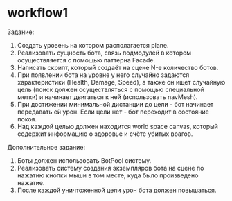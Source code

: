 # workflow1
Задание:
1) Создать уровень на котором располагается plane.
2) Реализовать сущность бота, связь подмодулей в котором осуществляется с помощью паттерна Facade.
3) Написать скрипт, который создаёт на сцене N-е количество ботов.
4) При появлении бота на уровне у него случайно задаются характеристики (Health, Damage, Speed), а также он ищет случайную цель (поиск должен осуществляться с помощью специальной метки) и начинает двигаться к ней (использовать navMesh).
5) При достижении минимальной дистанции до цели - бот начинает передавать ей урон. Если цели нет - бот переходит в состояние покоя.
6) Над каждой целью должен находится world space canvas, который содержит информацию о здоровье и счёте убитых врагов.

Дополнительное задание:
1) Боты должен использовать BotPool систему.
2) Реализовать систему создания экземпляров бота на сцене по нажатию кнопки мыши в том месте, куда было произведено нажатие.
3) После каждой уничтоженной цели урон бота должен повышаться.
